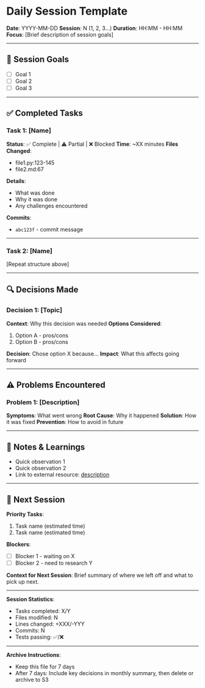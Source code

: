 # Daily Session Template

**Date**: YYYY-MM-DD
**Session**: N (1, 2, 3...)
**Duration**: HH:MM - HH:MM
**Focus**: [Brief description of session goals]

---

## 🎯 Session Goals

- [ ] Goal 1
- [ ] Goal 2
- [ ] Goal 3

---

## ✅ Completed Tasks

### Task 1: [Name]
**Status**: ✅ Complete | ⚠️ Partial | ❌ Blocked
**Time**: ~XX minutes
**Files Changed**:
- file1.py:123-145
- file2.md:67

**Details**:
- What was done
- Why it was done
- Any challenges encountered

**Commits**:
- `abc123f` - commit message

---

### Task 2: [Name]
[Repeat structure above]

---

## 🔍 Decisions Made

### Decision 1: [Topic]
**Context**: Why this decision was needed
**Options Considered**:
1. Option A - pros/cons
2. Option B - pros/cons

**Decision**: Chose option X because...
**Impact**: What this affects going forward

---

## ⚠️ Problems Encountered

### Problem 1: [Description]
**Symptoms**: What went wrong
**Root Cause**: Why it happened
**Solution**: How it was fixed
**Prevention**: How to avoid in future

---

## 📝 Notes & Learnings

- Quick observation 1
- Quick observation 2
- Link to external resource: [description](url)

---

## 🚀 Next Session

**Priority Tasks**:
1. Task name (estimated time)
2. Task name (estimated time)

**Blockers**:
- [ ] Blocker 1 - waiting on X
- [ ] Blocker 2 - need to research Y

**Context for Next Session**:
Brief summary of where we left off and what to pick up next.

---

**Session Statistics**:
- Tasks completed: X/Y
- Files modified: N
- Lines changed: +XXX/-YYY
- Commits: N
- Tests passing: ✅/❌

---

**Archive Instructions**:
- Keep this file for 7 days
- After 7 days: Include key decisions in monthly summary, then delete or archive to S3
